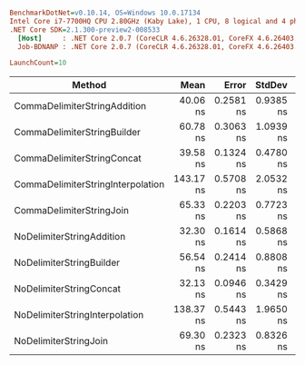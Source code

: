 ``` ini

BenchmarkDotNet=v0.10.14, OS=Windows 10.0.17134
Intel Core i7-7700HQ CPU 2.80GHz (Kaby Lake), 1 CPU, 8 logical and 4 physical cores
.NET Core SDK=2.1.300-preview2-008533
  [Host]     : .NET Core 2.0.7 (CoreCLR 4.6.26328.01, CoreFX 4.6.26403.03), 64bit RyuJIT
  Job-BDNANP : .NET Core 2.0.7 (CoreCLR 4.6.26328.01, CoreFX 4.6.26403.03), 64bit RyuJIT

LaunchCount=10  

```
|                            Method |      Mean |     Error |    StdDev |    Median | Rank |
|---------------------------------- |----------:|----------:|----------:|----------:|-----:|
|      CommaDelimiterStringAddition |  40.06 ns | 0.2581 ns | 0.9385 ns |  39.84 ns |    4 |
|       CommaDelimiterStringBuilder |  60.78 ns | 0.3063 ns | 1.0939 ns |  60.59 ns |    6 |
|        CommaDelimiterStringConcat |  39.58 ns | 0.1324 ns | 0.4780 ns |  39.54 ns |    3 |
| CommaDelimiterStringInterpolation | 143.17 ns | 0.5708 ns | 2.0532 ns | 142.92 ns |   10 |
|          CommaDelimiterStringJoin |  65.33 ns | 0.2203 ns | 0.7723 ns |  65.23 ns |    7 |
|         NoDelimiterStringAddition |  32.30 ns | 0.1614 ns | 0.5868 ns |  32.21 ns |    2 |
|          NoDelimiterStringBuilder |  56.54 ns | 0.2414 ns | 0.8808 ns |  56.47 ns |    5 |
|           NoDelimiterStringConcat |  32.13 ns | 0.0946 ns | 0.3429 ns |  32.08 ns |    1 |
|    NoDelimiterStringInterpolation | 138.37 ns | 0.5443 ns | 1.9650 ns | 137.94 ns |    9 |
|             NoDelimiterStringJoin |  69.30 ns | 0.2323 ns | 0.8326 ns |  69.20 ns |    8 |
